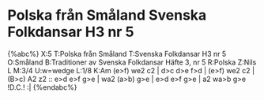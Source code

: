 # Polska från Småland Svenska Folkdansar H3 nr 5

{%abc%}
X:5
T:Polska från Småland
T:Svenska Folkdansar H3 nr 5
O:Småland
B:Traditioner av Svenska Folkdansar Häfte 3, nr 5
R:Polska
Z:Nils L
M:3/4
U:w=wedge
L:1/8
K:Am
(e>f) we2 c2 | d>c d>e f>d | (e>f) we2 c2 | (B>c) A2 z2 ::
e>d e>f g>e | wa2 (a>b) g>e | e>d e>f g>e | a2 wa>b g>e !D.C.! :|
{%endabc%}
